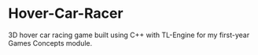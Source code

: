 # Hover-Car-Racer
3D hover car racing game built using C++ with TL-Engine for my first-year Games Concepts module.
